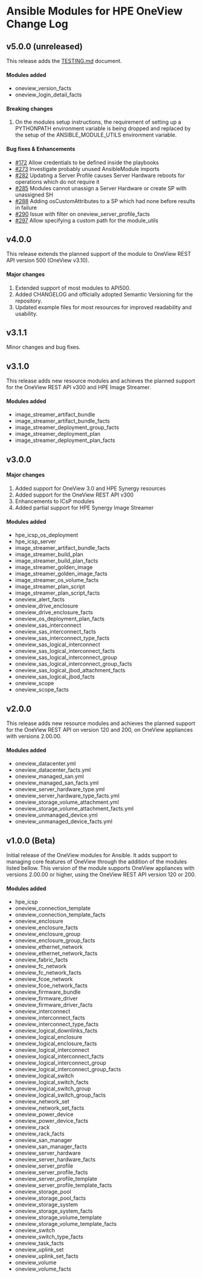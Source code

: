 # Ansible Modules for HPE OneView Change Log

## v5.0.0 (unreleased)

This release adds the [TESTING.md](TESTING.md) document.

#### Modules added
- oneview_version_facts
- oneview_login_detail_facts

#### Breaking changes
1. On the modules setup instructions, the requirement of setting up a PYTHONPATH environment variable is being dropped and replaced by the setup of the ANSIBLE_MODULE_UTILS environment variable.

#### Bug fixes & Enhancements
- [#172](https://github.com/HewlettPackard/oneview-ansible/issues/172) Allow credentials to be defined inside the playbooks
- [#273](https://github.com/HewlettPackard/oneview-ansible/issues/273) Investigate probably unused AnsibleModule imports
- [#282](https://github.com/HewlettPackard/oneview-ansible/issues/282) Updating a Server Profile causes Server Hardware reboots for operations which do not require it
- [#285](https://github.com/HewlettPackard/oneview-ansible/issues/285) Modules cannot unassign a Server Hardware or create SP with unassigned SH
- [#288](https://github.com/HewlettPackard/oneview-ansible/issues/288) Adding osCustomAttributes to a SP which had none before results in failure
- [#290](https://github.com/HewlettPackard/oneview-ansible/issues/290) Issue with filter on oneview_server_profile_facts
- [#297](https://github.com/HewlettPackard/oneview-ansible/issues/297) Allow specifying a custom path for the module_utils

## v4.0.0

This release extends the planned support of the module to OneView REST API version 500 (OneView v3.10).

#### Major changes
 1. Extended support of most modules to API500.
 2. Added CHANGELOG and officially adopted Semantic Versioning for the repository.
 3. Updated example files for most resources for improved readability and usability.

## v3.1.1

Minor changes and bug fixes.

## v3.1.0

This release adds new resource modules and achieves the planned support for the OneView REST API v300 and HPE Image Streamer.

#### Modules added
- image_streamer_artifact_bundle
- image_streamer_artifact_bundle_facts
- image_streamer_deployment_group_facts
- image_streamer_deployment_plan
- image_streamer_deployment_plan_facts

## v3.0.0
#### Major changes
1. Added support for OneView 3.0 and HPE Synergy resources
2. Added support for the OneView REST API v300
3. Enhancements to ICsP modules
4. Added partial support for HPE Synergy Image Streamer

#### Modules added
- hpe_icsp_os_deployment
- hpe_icsp_server
- image_streamer_artifact_bundle_facts
- image_streamer_build_plan
- image_streamer_build_plan_facts
- image_streamer_golden_image
- image_streamer_golden_image_facts
- image_streamer_os_volume_facts
- image_streamer_plan_script
- image_streamer_plan_script_facts
- oneview_alert_facts
- oneview_drive_enclosure
- oneview_drive_enclosure_facts
- oneview_os_deployment_plan_facts
- oneview_sas_interconnect
- oneview_sas_interconnect_facts
- oneview_sas_interconnect_type_facts
- oneview_sas_logical_interconnect
- oneview_sas_logical_interconnect_facts
- oneview_sas_logical_interconnect_group
- oneview_sas_logical_interconnect_group_facts
- oneview_sas_logical_jbod_attachment_facts
- oneview_sas_logical_jbod_facts
- oneview_scope
- oneview_scope_facts

## v2.0.0

This release adds new resource modules and achieves the planned support for the OneView REST API on version 120 and 200, on OneView appliances with versions 2.00.00.

#### Modules added
- oneview_datacenter.yml
- oneview_datacenter_facts.yml
- oneview_managed_san.yml
- oneview_managed_san_facts.yml
- oneview_server_hardware_type.yml
- oneview_server_hardware_type_facts.yml
- oneview_storage_volume_attachment.yml
- oneview_storage_volume_attachment_facts.yml
- oneview_unmanaged_device.yml
- oneview_unmanaged_device_facts.yml

## v1.0.0 (Beta)
Initial release of the OneView modules for Ansible. It adds support to managing core features of OneView through the addition of the modules listed bellow.
This version of the module supports OneView appliances with versions 2.00.00 or higher, using the OneView REST API version 120 or 200.

#### Modules added
- hpe_icsp
- oneview_connection_template
- oneview_connection_template_facts
- oneview_enclosure
- oneview_enclosure_facts
- oneview_enclosure_group
- oneview_enclosure_group_facts
- oneview_ethernet_network
- oneview_ethernet_network_facts
- oneview_fabric_facts
- oneview_fc_network
- oneview_fc_network_facts
- oneview_fcoe_network
- oneview_fcoe_network_facts
- oneview_firmware_bundle
- oneview_firmware_driver
- oneview_firmware_driver_facts
- oneview_interconnect
- oneview_interconnect_facts
- oneview_interconnect_type_facts
- oneview_logical_downlinks_facts
- oneview_logical_enclosure
- oneview_logical_enclosure_facts
- oneview_logical_interconnect
- oneview_logical_interconnect_facts
- oneview_logical_interconnect_group
- oneview_logical_interconnect_group_facts
- oneview_logical_switch
- oneview_logical_switch_facts
- oneview_logical_switch_group
- oneview_logical_switch_group_facts
- oneview_network_set
- oneview_network_set_facts
- oneview_power_device
- oneview_power_device_facts
- oneview_rack
- oneview_rack_facts
- oneview_san_manager
- oneview_san_manager_facts
- oneview_server_hardware
- oneview_server_hardware_facts
- oneview_server_profile
- oneview_server_profile_facts
- oneview_server_profile_template
- oneview_server_profile_template_facts
- oneview_storage_pool
- oneview_storage_pool_facts
- oneview_storage_system
- oneview_storage_system_facts
- oneview_storage_volume_template
- oneview_storage_volume_template_facts
- oneview_switch
- oneview_switch_type_facts
- oneview_task_facts
- oneview_uplink_set
- oneview_uplink_set_facts
- oneview_volume
- oneview_volume_facts
